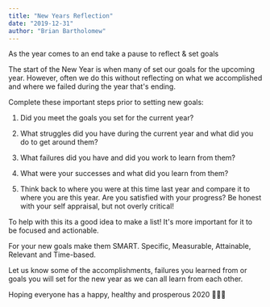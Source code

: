 ```yaml
---
title: "New Years Reflection"
date: "2019-12-31"
author: "Brian Bartholomew"
---
```


As the year comes to an end take a pause to reflect & set goals

The start of the New Year is when many of set our goals for the upcoming year. However, often we do this without reflecting on what we accomplished and where we failed during the year that's ending.

Complete these important steps prior to setting new goals:

1. Did you meet the goals you set for the current year?

2. What struggles did you have during the current year and what did you do to get around them?

3. What failures did you have and did you work to learn from them?

4. What were your successes and what did you learn from them?

5. Think back to where you were at this time last year and compare it to where you are this year. Are you satisfied with your progress? Be honest with your self appraisal, but not overly critical!

To help with this its a good idea to make a list! It's more important for it to be focused and actionable.

For your new goals make them SMART. Specific, Measurable, Attainable, Relevant and Time-based.

Let us know some of the accomplishments, failures you learned from or goals you will set for the new year as we can all learn from each other.

Hoping everyone has a happy, healthy and prosperous 2020 🥂🎉🎊